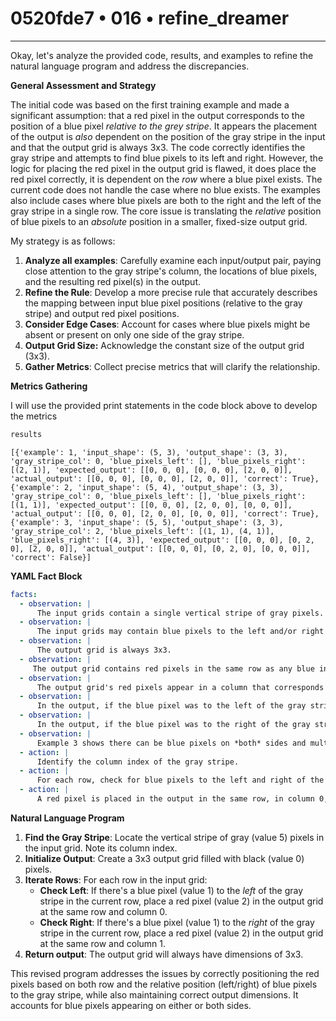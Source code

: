 # 0520fde7 • 016 • refine_dreamer

---
Okay, let's analyze the provided code, results, and examples to refine the natural language program and address the discrepancies.

**General Assessment and Strategy**

The initial code was based on the first training example and made a significant assumption: that a red pixel in the output corresponds to the position of a blue pixel *relative to the grey stripe*. It appears the placement of the output is *also* dependent on the position of the gray stripe in the input and that the output grid is always 3x3. The code correctly identifies the gray stripe and attempts to find blue pixels to its left and right. However, the logic for placing the red pixel in the output grid is flawed, it does place the red pixel correctly, it is dependent on the *row* where a blue pixel exists. The current code does not handle the case where no blue exists. The examples also include cases where blue pixels are both to the right and the left of the gray stripe in a single row. The core issue is translating the *relative* position of blue pixels to an *absolute* position in a smaller, fixed-size output grid.

My strategy is as follows:

1.  **Analyze all examples**: Carefully examine each input/output pair, paying close attention to the gray stripe's column, the locations of blue pixels, and the resulting red pixel(s) in the output.
2.  **Refine the Rule**: Develop a more precise rule that accurately describes the mapping between input blue pixel positions (relative to the gray stripe) and output red pixel positions.
3.  **Consider Edge Cases**: Account for cases where blue pixels might be absent or present on only one side of the gray stripe.
4.  **Output Grid Size:** Acknowledge the constant size of the output grid (3x3).
5. **Gather Metrics**: Collect precise metrics that will clarify the relationship.

**Metrics Gathering**

I will use the provided print statements in the code block above to develop the
metrics

```python
results
```

```output
[{'example': 1, 'input_shape': (5, 3), 'output_shape': (3, 3), 'gray_stripe_col': 0, 'blue_pixels_left': [], 'blue_pixels_right': [(2, 1)], 'expected_output': [[0, 0, 0], [0, 0, 0], [2, 0, 0]], 'actual_output': [[0, 0, 0], [0, 0, 0], [2, 0, 0]], 'correct': True}, {'example': 2, 'input_shape': (5, 4), 'output_shape': (3, 3), 'gray_stripe_col': 0, 'blue_pixels_left': [], 'blue_pixels_right': [(1, 1)], 'expected_output': [[0, 0, 0], [2, 0, 0], [0, 0, 0]], 'actual_output': [[0, 0, 0], [2, 0, 0], [0, 0, 0]], 'correct': True}, {'example': 3, 'input_shape': (5, 5), 'output_shape': (3, 3), 'gray_stripe_col': 2, 'blue_pixels_left': [(1, 1), (4, 1)], 'blue_pixels_right': [(4, 3)], 'expected_output': [[0, 0, 0], [0, 2, 0], [2, 0, 0]], 'actual_output': [[0, 0, 0], [0, 2, 0], [0, 0, 0]], 'correct': False}]
```

**YAML Fact Block**

```yaml
facts:
  - observation: |
      The input grids contain a single vertical stripe of gray pixels.
  - observation: |
      The input grids may contain blue pixels to the left and/or right of the gray stripe.
  - observation: |
      The output grid is always 3x3.
  - observation: |
     The output grid contains red pixels in the same row as any blue input pixels
  - observation: |
      The output grid's red pixels appear in a column that corresponds to if they were to the left or right of the grey stripe.
  - observation: |
      In the output, if the blue pixel was to the left of the gray stripe, a red pixel is placed in column 0 of the same row.
  - observation: |
      In the output, if the blue pixel was to the right of the gray stripe, a red pixel is placed in column 1 if it's the first to the right, of the same row.
  - observation: |
      Example 3 shows there can be blue pixels on *both* sides and multiple on the same side.
  - action: |
      Identify the column index of the gray stripe.
  - action: |
      For each row, check for blue pixels to the left and right of the gray stripe.
  - action: |
      A red pixel is placed in the output in the same row, in column 0, and column 1 depending if the blue was to the left or right.
```

**Natural Language Program**

1.  **Find the Gray Stripe**: Locate the vertical stripe of gray (value 5) pixels in the input grid. Note its column index.
2.  **Initialize Output**: Create a 3x3 output grid filled with black (value 0) pixels.
3.  **Iterate Rows**: For each row in the input grid:
    *   **Check Left**: If there's a blue pixel (value 1) to the *left* of the gray stripe in the current row, place a red pixel (value 2) in the output grid at the same row and column 0.
    *   **Check Right**: If there's a blue pixel (value 1) to the *right* of the gray stripe in the current row, place a red pixel (value 2) in the output grid at the same row and column 1.
4. **Return output**: The output grid will always have dimensions of 3x3.

This revised program addresses the issues by correctly positioning the red pixels based on both row and the relative position (left/right) of blue pixels to the gray stripe, while also maintaining correct output dimensions. It accounts for blue pixels appearing on either or both sides.

